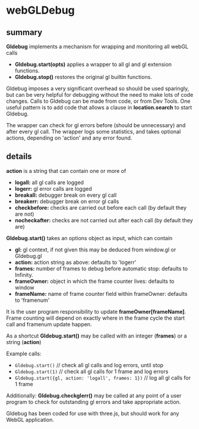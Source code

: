 # webGLDebug
## summary
 __Gldebug__ implements a mechanism for wrapping and monitoring all webGL calls
 * __Gldebug.start(opts)__ applies a wrapper to all gl and gl extension functions.
 * __Gldebug.stop()__ restores the original gl builtin functions.

Gldebug imposes a very significant overhead so should be used sparingly,
but can be very helpful for debugging without the need to make lots of code changes.
Calls to Gldebug can be made from code, or from Dev Tools.
One useful pattern is to add code that allows a clause in __location.search__ to start Gldebug.

The wrapper can check for gl errors before (should be unnecessary) and after every gl call.
The wrapper logs some statistics, and takes optional actions, depending on 'action' and any error found.

## details
 __action__ is a string that can contain one or more of
 *  __logall:__         all gl calls are logged
 *  __logerr:__         gl error calls are logged
 *  __breakall:__       debugger break on every gl call
 *  __breakerr:__       debugger break on error gl calls
 *  __checkbefore:__    checks are carried out before each call (by default they are not)
 *  __nocheckafter:__   checks are not carried out after each call (by default they are)

__Gldebug.start()__ takes an options object as input, which can contain
 *  __gl:__         gl context, if not given this may be deduced from window.gl or Gldebug.gl
 *  __action:__     action string as above: defaults to 'logerr'
 *  __frames:__     number of frames to debug before automatic stop: defaults to Infinity.
 *  __frameOwner:__ object in which the frame counter lives: defaults to window
 *  __frameName:__  name of frame counter field within frameOwner: defaults to 'framenum'

 It is the user program responsibility to update __frameOwner[frameName]__.
 Frame counting will depend on exactly where in the frame cycle the start call and framenum update happen.

As a shortcut __Gldebug.start()__ may be called with an integer (__frames__) or a string (__action__)

Example calls:
 * `Gldebug.start()`                                      // check all gl calls and log errors, until stop
 * `Gldebug.start(1)`                                     // check all gl calls for 1 frame and log errors
 * `Gldebug.start({gl, action: 'logall', frames: 1})`     // log all gl calls for 1 frame

Additionally: __Gldebug.checkglerr()__ may be called at any point of a user program
      to check for outstanding gl errors and take appropriate action.

Gldebug has been coded for use with three.js, but should work for any WebGL application.